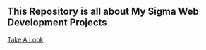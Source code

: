 ## This Repository is all about My Sigma Web Development Projects

[Take A Look](https://aashishkrpd.github.io/Sigma-Web-Development-Projects/)


